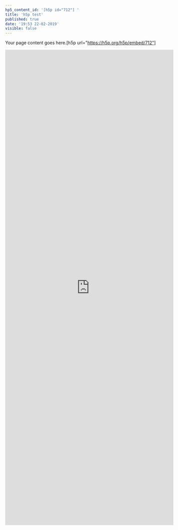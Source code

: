 ```yaml
---
hp5_content_id: '[h5p id="712"] '
title: 'h5p test'
published: true
date: '19:53 22-02-2019'
visible: false
---
```


Your page content goes here.[h5p url="https://h5p.org/h5p/embed/712"]
<iframe src="https://tarduini.com/wp-admin/admin-ajax.php?action=h5p_embed&id=2" width="538" height="1517" frameborder="0" allowfullscreen="allowfullscreen"></iframe><script src="https://tarduini.com/wp-content/plugins/h5p/h5p-php-library/js/h5p-resizer.js" charset="UTF-8"></script>